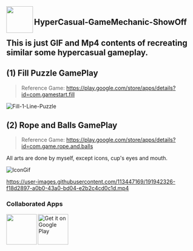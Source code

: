 <img align="left" src="https://cdn-icons-png.flaticon.com/512/2780/2780137.png" width="70px"/>

## HyperCasual-GameMechanic-ShowOff
## This is just GIF and Mp4 contents of recreating similar some hypercasual gameplay.

## (1) Fill Puzzle GamePlay
> Reference Game: https://play.google.com/store/apps/details?id=com.gamestart.fill

![Fill-1-Line-Puzzle](https://user-images.githubusercontent.com/113447169/191811124-fba074e0-03cc-40aa-9ca7-1d8e3991d331.gif)

## (2) Rope and Balls GamePlay
> Reference Game: https://play.google.com/store/apps/details?id=com.game.rope.and.balls

 All arts are done by myself, except icons, cup's eyes and mouth.

![IconGif](https://user-images.githubusercontent.com/113447169/191928023-756e8197-3ee9-4514-8e2f-81a7aec776aa.gif)

https://user-images.githubusercontent.com/113447169/191942326-f18d2897-a0b0-43a0-bd04-e2b2c4cd0c1d.mp4

### Collaborated Apps
<img align="left" src="https://user-images.githubusercontent.com/113447169/192099984-e35bdbfe-ce9c-4fd0-a00b-cff960c1aad5.png" width="80px"/>

<p align="left">
<a href="https://play.google.com/store/apps/details?id=com.myan.match">
    <img alt="Get it on Google Play"
        height="80"
        src="https://play.google.com/intl/en_us/badges/images/generic/en_badge_web_generic.png" />
</a>  
</p>
